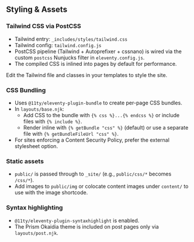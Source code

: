 ## Styling & Assets

### Tailwind CSS via PostCSS
- Tailwind entry: `_includes/styles/tailwind.css`
- Tailwind config: `tailwind.config.js`
- PostCSS pipeline (Tailwind + Autoprefixer + cssnano) is wired via the custom `postcss` Nunjucks filter in `eleventy.config.js`.
- The compiled CSS is inlined into pages by default for performance.

Edit the Tailwind file and classes in your templates to style the site.

### CSS Bundling
- Uses `@11ty/eleventy-plugin-bundle` to create per-page CSS bundles.
- In `layouts/base.njk`:
  - Add CSS to the bundle with `{% css %}...{% endcss %}` or include files with `{% include %}`.
  - Render inline with `{% getBundle "css" %}` (default) or use a separate file with `{% getBundleFileUrl "css" %}`.
- For sites enforcing a Content Security Policy, prefer the external stylesheet option.

### Static assets
- `public/` is passed through to `_site/` (e.g., `public/css/*` becomes `/css/*`).
- Add images to `public/img` or colocate content images under `content/` to use with the image shortcode.

### Syntax highlighting
- `@11ty/eleventy-plugin-syntaxhighlight` is enabled.
- The Prism Okaidia theme is included on post pages only via `layouts/post.njk`.